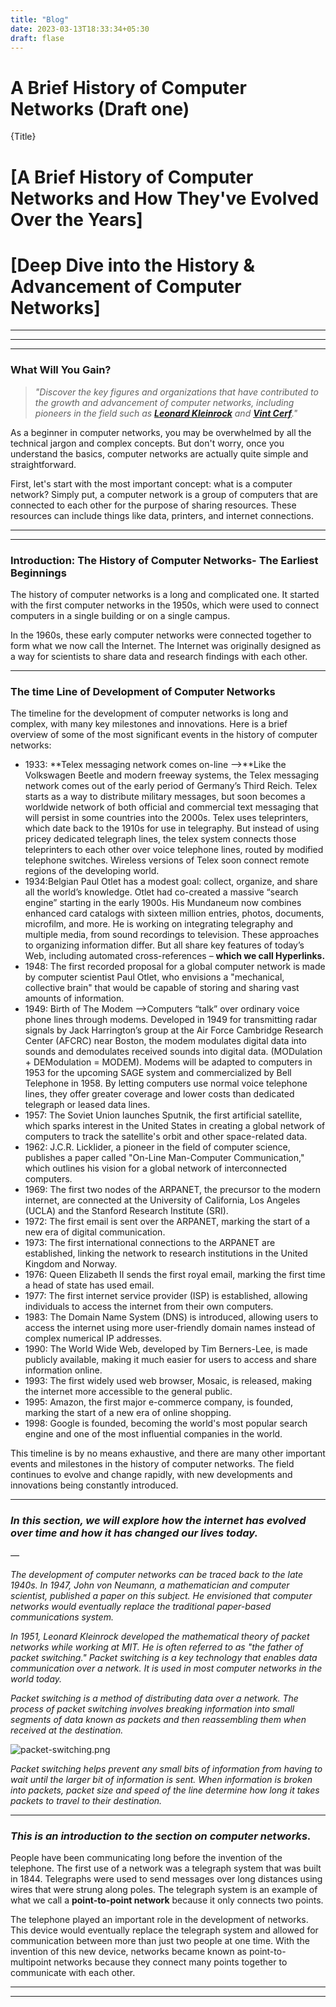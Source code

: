 ```yaml
---
title: "Blog"
date: 2023-03-13T18:33:34+05:30
draft: flase
---
```


# A Brief History of Computer Networks (Draft one)

{Title}

# [**A Brief History of Computer Networks and How They've Evolved Over the Years]**

# [Deep Dive into the History & Advancement  of Computer Networks]

---

---

---

### What Will You Gain?

> *"Discover the key figures and organizations that have contributed to the growth and advancement of computer networks, including pioneers in the field such as **[Leonard Kleinrock](https://en.wikipedia.org/wiki/Leonard_Kleinrock)** and **[Vint Cerf](https://en.wikipedia.org/wiki/Vint_Cerf)**."*
> 

As a beginner in computer networks, you may be overwhelmed by all the technical jargon and complex concepts. But don't worry, once you understand the basics, computer networks are actually quite simple and straightforward.

First, let's start with the most important concept: what is a computer network? Simply put, a computer network is a group of computers that are connected to each other for the purpose of sharing resources. These resources can include things like data, printers, and internet connections.

---

---

### **Introduction: The History of Computer Networks- The Earliest Beginnings**

The history of computer networks is a long and complicated one. It started with the first computer networks in the 1950s, which were used to connect computers in a single building or on a single campus.

In the 1960s, these early computer networks were connected together to form what we now call the Internet. The Internet was originally designed as a way for scientists to share data and research findings with each other.

---

### The time Line of  Development of Computer Networks

The timeline for the development of computer networks is long and complex, with many key milestones and innovations. Here is a brief overview of some of the most significant events in the history of computer networks:

- 1933: **Telex messaging network comes on-line —>**Like the Volkswagen Beetle and modern freeway systems, the Telex messaging network comes out of the early period of Germany’s Third Reich. Telex starts as a way to distribute military messages, but soon becomes a worldwide network of both official and commercial text messaging that will persist in some countries into the 2000s. Telex uses teleprinters, which date back to the 1910s for use in telegraphy. But instead of using pricey dedicated telegraph lines, the telex system connects those teleprinters to each other over voice telephone lines, routed by modified telephone switches. Wireless versions of Telex soon connect remote regions of the developing world.
- 1934:Belgian Paul Otlet has a modest goal: collect, organize, and share all the world’s knowledge. Otlet had co-created a massive “search engine” starting in the early 1900s. His Mundaneum now combines enhanced card catalogs with sixteen million entries, photos, documents, microfilm, and more. He is working on integrating telegraphy and multiple media, from sound recordings to television. These approaches to organizing information differ. But all share key features of today’s Web, including automated cross-references – **which we call Hyperlinks.**
- 1948: The first recorded proposal for a global computer network is made by computer scientist Paul Otlet, who envisions a "mechanical, collective brain" that would be capable of storing and sharing vast amounts of information.
- 1949: Birth of The Modem —>Computers “talk” over ordinary voice phone lines through modems. Developed in 1949 for transmitting radar signals by Jack Harrington’s group at the Air Force Cambridge Research Center (AFCRC) near Boston, the modem modulates digital data into sounds and demodulates received sounds into digital data. (MODulation + DEModulation = MODEM). Modems will be adapted to computers in 1953 for the upcoming SAGE system and commercialized by Bell Telephone in 1958. By letting computers use normal voice telephone lines, they offer greater coverage and lower costs than dedicated telegraph or leased data lines.
- 1957: The Soviet Union launches Sputnik, the first artificial satellite, which sparks interest in the United States in creating a global network of computers to track the satellite's orbit and other space-related data.
- 1962: J.C.R. Licklider, a pioneer in the field of computer science, publishes a paper called "On-Line Man-Computer Communication," which outlines his vision for a global network of interconnected computers.
- 1969: The first two nodes of the ARPANET, the precursor to the modern internet, are connected at the University of California, Los Angeles (UCLA) and the Stanford Research Institute (SRI).
- 1972: The first email is sent over the ARPANET, marking the start of a new era of digital communication.
- 1973: The first international connections to the ARPANET are established, linking the network to research institutions in the United Kingdom and Norway.
- 1976: Queen Elizabeth II sends the first royal email, marking the first time a head of state has used email.
- 1977: The first internet service provider (ISP) is established, allowing individuals to access the internet from their own computers.
- 1983: The Domain Name System (DNS) is introduced, allowing users to access the internet using more user-friendly domain names instead of complex numerical IP addresses.
- 1990: The World Wide Web, developed by Tim Berners-Lee, is made publicly available, making it much easier for users to access and share information online.
- 1993: The first widely used web browser, Mosaic, is released, making the internet more accessible to the general public.
- 1995: Amazon, the first major e-commerce company, is founded, marking the start of a new era of online shopping.
- 1998: Google is founded, becoming the world's most popular search engine and one of the most influential companies in the world.

This timeline is by no means exhaustive, and there are many other important events and milestones in the history of computer networks. The field continues to evolve and change rapidly, with new developments and innovations being constantly introduced.

---

### *In this section, we will explore how the internet has evolved over time and how it has changed our lives today.*

*—*

*The development of computer networks can be traced back to the late 1940s. In 1947, John von Neumann, a mathematician and computer scientist, published a paper on this subject. He envisioned that computer networks would eventually replace the traditional paper-based communications system.*

*In 1951, Leonard Kleinrock developed the mathematical theory of packet networks while working at MIT. He is often referred to as "the father of packet switching." Packet switching is a key technology that enables data communication over a network. It is used in most computer networks in the world today.*

*Packet switching is a method of distributing data over a network. The process of packet switching involves breaking information into small segments of data known as packets and then reassembling them when received at the destination.* 

![packet-switching.png](A%20Brief%20History%20of%20Computer%20Networks%20(Draft%20one)%20e5dada7af2ef46618eac6dbe54fb0468/packet-switching.png)

*Packet switching helps prevent any small bits of information from having to wait until the larger bit of information is sent. When information is broken into packets, packet size and speed of the line determine how long it takes packets to travel to their destination.*

---

### *This is an introduction to the section on computer networks.*

People have been communicating long before the invention of the telephone. The first use of a network was a telegraph system that was built in 1844. Telegraphs were used to send messages over long distances using wires that were strung along poles. The telegraph system is an example of what we call a **point-to-point network** because it only connects two points.

The telephone played an important role in the development of networks. This device would eventually replace the telegraph system and allowed for communication between more than just two people at one time. With the invention of this new device, networks became known as point-to-multipoint networks because they connect many points together to communicate with each other.

---

---


